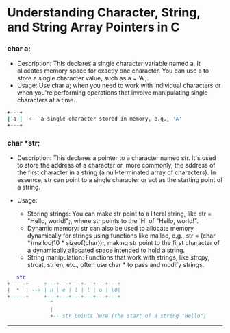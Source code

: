 # Understanding Character, String, and String Array Pointers in C


### char a;
- Description: This declares a single character variable named a. It allocates memory space for exactly one character. You can use a to store a single character value, such as a = 'A';.
- Usage: Use char a; when you need to work with individual characters or when you're performing operations that involve manipulating single characters at a time.

```bash
+---+
| a |  <-- a single character stored in memory, e.g., 'A'
+---+
```

### char *str;
- Description: This declares a pointer to a character named str. It's used to store the address of a character or, more commonly, the address of the first character in a string (a null-terminated array of characters). In essence, str can point to a single character or act as the starting point of a string.

- Usage:
  - Storing strings: You can make str point to a literal string, like str = "Hello, world!";, where str points to the 'H' of "Hello, world!".
  - Dynamic memory: str can also be used to allocate memory dynamically for strings using functions like malloc, e.g., str = (char *)malloc(10 * sizeof(char));, making str point to the first character of a dynamically allocated space intended to hold a string.
  - String manipulation: Functions that work with strings, like strcpy, strcat, strlen, etc., often use char * to pass and modify strings.

```lua
   str
+-----+     +---+---+---+---+---+---+
|  *  | --> | H | e | l | l | o | \0|
+-----+     +---+---+---+---+---+---+
              ^
              |
              +-- str points here (the start of a string "Hello")
```





---

